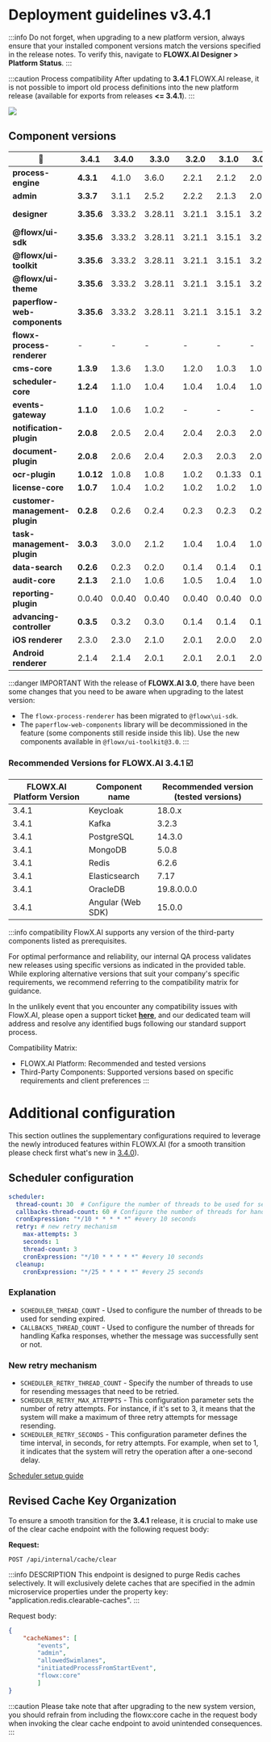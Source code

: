 # Deployment guidelines v3.4.1

:::info
Do not forget, when upgrading to a new platform version, always ensure that your installed component versions match the versions specified in the release notes. To verify this, navigate to **FLOWX.AI Designer > Platform Status**.
:::

:::caution Process compatibility
After updating to **3.4.1** FLOWX.AI release, it is not possible to import old process definitions into the new platform release (available for exports from releases **<= 3.4.1**).
:::

![](https://s3.eu-west-1.amazonaws.com/docx.flowx.ai/release-notes/release_platform_version_check.png)

## Component versions   

| 🧩                             | 3.4.1      | 3.4.0  | 3.3.0   | 3.2.0  | 3.1.0  | 3.0.0  | 2.14.0   | 2.13.0  | 2.12.0  | 2.11.0  | 2.10.0  | 2.9.0   | 2.8.1   | 2.8.0   | 2.7.0   | 2.6.0   | 2.5.0   | 2.4.0   | 2.3.0   | 2.2.0   |
| ------------------------------ | ---------- | ------ | ------- | ------ | ------ | ------ | -------- | ------- | ------- | ------- | ------- | ------- | ------- | ------- | ------- | ------- | ------- | ------- | ------- | ------- |
| **process-engine**             | **4.3.1**  | 4.1.0  | 3.6.0   | 2.2.1  | 2.1.2  | 2.0.7  | 0.4.104  | 0.4.95  | 0.4.90  | 0.4.83  | 0.4.60  | 0.4.49  | 0.4.44  | 0.4.42  | 0.4.42  | 0.4.36  | 0.4.29  | 0.4.22  | 0.4.21  | 0.4.18  |
| **admin**                      | **3.3.7**  | 3.1.1  | 2.5.2   | 2.2.2  | 2.1.3  | 2.0.8  | 0.3.119  | 0.3.103 | 0.3.92  | 0.3.81  | 0.3.60  | 0.3.55  | 0.3.47  | 0.3.43  | 0.3.40  | 0.3.36  | 0.3.34  | 0.3.29  | 0.3.23  | 0.3.21  |
| **designer**                   | **3.35.6** | 3.33.2 | 3.28.11 | 3.21.1 | 3.15.1 | 3.2.1  | 2.78.4-1 | 2.63.6  | 2.60.7  | 2.48.9  | 2.39.2  | 2.33.0  | 2.28.1  | 2.24.2  | 2.23.0  | 2.19.2  | 2.18.2  | 2.17.4  | 2.15.2  | 2.14.4  |
| **@flowx/ui-sdk**              | **3.35.6** | 3.33.2 | 3.28.11 | 3.21.1 | 3.15.1 | 3.2.1  | n/a      | n/a     | n/a     | n/a     | n/a     | n/a     | n/a     | n/a     | n/a     | n/a     | n/a     | n/a     | n/a     | n/a     |
| **@flowx/ui-toolkit**          | **3.35.6** | 3.33.2 | 3.28.11 | 3.21.1 | 3.15.1 | 3.2.1  | n/a      | n/a     | n/a     | n/a     | n/a     | n/a     | n/a     | n/a     | n/a     | n/a     | n/a     | n/a     | n/a     | n/a     |
| **@flowx/ui-theme**            | **3.35.6** | 3.33.2 | 3.28.11 | 3.21.1 | 3.15.1 | 3.2.1  | n/a      | n/a     | n/a     | n/a     | n/a     | n/a     | n/a     | n/a     | n/a     | n/a     | n/a     | n/a     | n/a     | n/a     |
| **paperflow-web-components**   | **3.35.6** | 3.33.2 | 3.28.11 | 3.21.1 | 3.15.1 | 3.2.1  | 2.78.4-1 | 2.63.6  | 2.60.7  | 0.2.10  | 0.2.10  | 0.2.10  | 0.2.6   | 0.2.6   | 0.2.6   | 0.2.6   | 0.2.6   | 0.2.6   | 0.2.6   | 0.2.5   |
| **flowx-process-renderer**     | -          | -      | -       | -      | -      | -      | 2.78.4-1 | 2.63.6  | 2.60.7  | 2.48.9  | 2.39.2  | 2.33.0  | 2.28.1  | 2.24.2  | 2.23.0  | 2.19.2  | 2.18.2  | 2.17.4  | 2.15.2  | 2.14.4  |
| **cms-core**                   | **1.3.9**  | 1.3.6  | 1.3.0   | 1.2.0  | 1.0.3  | 1.0.2  | 0.2.38   | 0.2.36  | 0.2.33  | 0.2.30  | 0.2.25  | 0.2.23  | 0.2.23  | 0.2.23  | 0.2.23  | 0.2.23  | 0.2.20  | 0.2.20  | 0.2.18  | 0.2.17  |
| **scheduler-core**             | **1.2.4**  | 1.1.0  | 1.0.4   | 1.0.4  | 1.0.4  | 1.0.1  | 0.0.34   | 0.0.34  | 0.0.34  | 0.0.33  | 0.0.28  | 0.0.27  | 0.0.27  | 0.0.27  | 0.0.27  | 0.0.27  | 0.0.24  | 0.0.24  | 0.0.23  | 0.0.23  |
| **events-gateway**             | **1.1.0**  | 1.0.6  | 1.0.2   | -      | -      | -      | -        | -       | -       | -       | -       | -       | -       | -       | -       | -       | -       | -       | -       | -       |
| **notification-plugin**        | **2.0.8**  | 2.0.5  | 2.0.4   | 2.0.4  | 2.0.3  | 2.0.1  | 1.0.206  | 1.0.206 | 1.0.206 | 1.0.205 | 1.0.200 | 1.0.198 | 1.0.198 | 1.0.197 | 1.0.194 | 1.0.194 | 1.0.191 | 1.0.191 | 1.0.190 | 1.0.190 |
| **document-plugin**            | **2.0.8**  | 2.0.6  | 2.0.4   | 2.0.3  | 2.0.3  | 2.0.2  | 1.0.53   | 1.0.53  | 1.0.53  | 1.0.52  | 1.0.47  | 1.0.42  | 1.0.41  | 1.0.38  | 1.0.37  | 1.0.37  | 1.0.35  | 1.0.35  | 1.0.31  | 1.0.31  |
| **ocr-plugin**                 | **1.0.12** | 1.0.8  | 1.0.8   | 1.0.2  | 0.1.33 | 0.1.33 | 0.1.33   | 0.1.33  | 0.1.5   | 0.1.5   | 0.1.5   | 0.1.5   | 0.1.5   | 0.1.5   | 0.1.5   | 0.1.5   | 0.1.5   | 0.1.5   | 0.0.109 | 0.0.109 |
| **license-core**               | **1.0.7**  | 1.0.4  | 1.0.2   | 1.0.2  | 1.0.2  | 1.0.1  | 0.1.28   | 0.1.28  | 0.1.28  | 0.1.27  | 0.1.23  | 0.1.19  | 0.1.18  | 0.1.18  | 0.1.18  | 0.1.18  | 0.1.15  | 0.1.15  | 0.1.13  | 0.1.13  |
| **customer-management-plugin** | **0.2.8**  | 0.2.6  | 0.2.4   | 0.2.3  | 0.2.3  | 0.2.1  | 0.1.28   | 0.1.28  | 0.1.28  | 0.1.27  | 0.1.23  | 0.1.22  | 0.1.22  | 0.1.22  | 0.1.22  | 0.1.22  | 0.1.20  | 0.1.20  | 0.1.18  | 0.1.18  |
| **task-management-plugin**     | **3.0.3**  | 3.0.0  | 2.1.2   | 1.0.4  | 1.0.4  | 1.0.1  | 0.0.42   | 0.0.42  | 0.0.40  | 0.0.37  | 0.0.29  | 0.0.28  | 0.0.28  | 0.0.27  | 0.0.27  | 0.0.27  | 0.0.22  | 0.0.22  | 0.0.21  | 0.0.21  |
| **data-search**                | **0.2.6**  | 0.2.3  | 0.2.0   | 0.1.4  | 0.1.4  | 0.1.3  | 0.0.8    | 0.0.8   | 0.0.6   | n/a     | n/a     | n/a     | n/a     | n/a     | n/a     | n/a     | n/a     | n/a     | n/a     | n/a     |
| **audit-core**                 | **2.1.3**  | 2.1.0  | 1.0.6   | 1.0.5  | 1.0.4  | 1.0.1  | 0.0.8    | 0.0.5   | n/a     | n/a     | n/a     | n/a     | n/a     | n/a     | n/a     | n/a     | n/a     | n/a     | n/a     | n/a     |
| **reporting-plugin**           | 0.0.40     | 0.0.40 | 0.0.40  | 0.0.40 | 0.0.40 | 0.0.39 | 0.0.39   | n/a     | n/a     | n/a     | n/a     | n/a     | n/a     | n/a     | n/a     | n/a     | n/a     | n/a     | n/a     | n/a     |
| **advancing-controller**       | **0.3.5**  | 0.3.2  | 0.3.0   | 0.1.4  | 0.1.4  | 0.1.2  | 0.0.6    | n/a     | n/a     | n/a     | n/a     | n/a     | n/a     | n/a     | n/a     | n/a     | n/a     | n/a     | n/a     | n/a     |
| **iOS renderer**               | 2.3.0      | 2.3.0  | 2.1.0   | 2.0.1  | 2.0.0  | 2.0.0  | n/a      | n/a     | n/a     | n/a     | n/a     | n/a     | n/a     | n/a     | n/a     | n/a     | n/a     | n/a     | n/a     | n/a     |
| **Android renderer**           | 2.1.4      | 2.1.4  | 2.0.1   | 2.0.1  | 2.0.1  | 2.0.1  | n/a      | n/a     | n/a     | n/a     | n/a     | n/a     | n/a     | n/a     | n/a     | n/a     | n/a     | n/a     | n/a     | n/a     |


:::danger IMPORTANT
With the release of **FLOWX.AI 3.0**, there have been some changes that you need to be aware when upgrading to the latest version:
* The `flowx-process-renderer` has been migrated to `@flowx\ui-sdk`.
* The `paperflow-web-components` library will be decommissioned in the feature (some components still reside inside this lib). Use the new components available in `@flowx/ui-toolkit@3.0`.
:::


### Recommended Versions for FLOWX.AI 3.4.1 ☑️

| FLOWX.AI Platform Version | Component name    | Recommended version (tested versions) |
| ------------------------- | ----------------- | ------------------------------------- |
| 3.4.1                     | Keycloak          | 18.0.x                                |
| 3.4.1                     | Kafka             | 3.2.3                                 |
| 3.4.1                     | PostgreSQL        | 14.3.0                                |
| 3.4.1                     | MongoDB           | 5.0.8                                 |
| 3.4.1                     | Redis             | 6.2.6                                 |
| 3.4.1                     | Elasticsearch     | 7.17                                  |
| 3.4.1                     | OracleDB          | 19.8.0.0.0                            |
| 3.4.1                     | Angular (Web SDK) | 15.0.0                                |


:::info compatibility
FlowX.AI supports any version of the third-party components listed as prerequisites.

For optimal performance and reliability, our internal QA process validates new releases using specific versions as indicated in the provided table.
While exploring alternative versions that suit your company's specific requirements, we recommend referring to the compatibility matrix for guidance.

In the unlikely event that you encounter any compatibility issues with FlowX.AI, please open a support ticket [**here**](https://support.flowx.ai/), and our dedicated team will address and resolve any identified bugs following our standard support process.

Compatibility Matrix:

* FLOWX.AI Platform: Recommended and tested versions
* Third-Party Components: Supported versions based on specific requirements and client preferences
:::


# Additional configuration

This section outlines the supplementary configurations required to leverage the newly introduced features within FLOWX.AI (for a smooth transition please check first what's new in [3.4.0](../v3.4.0-september-2023/v3.4.0-september-2023.md)).

## Scheduler configuration

```yaml
scheduler:
  thread-count: 30  # Configure the number of threads to be used for sending expired messages.
  callbacks-thread-count: 60 # Configure the number of threads for handling Kafka responses, whether the message was successfully sent or not
  cronExpression: "*/10 * * * * *" #every 10 seconds
  retry: # new retry mechanism
    max-attempts: 3
    seconds: 1
    thread-count: 3
    cronExpression: "*/10 * * * * *" #every 10 seconds
  cleanup:
    cronExpression: "*/25 * * * * *" #every 25 seconds
```

### Explanation 

* `SCHEDULER_THREAD_COUNT` - Used to configure the number of threads to be used for sending expired.
* `CALLBACKS_THREAD_COUNT` - Used to configure the number of threads for handling Kafka responses, whether the message was successfully sent or not.

### New retry mechanism

* `SCHEDULER_RETRY_THREAD_COUNT` - Specify the number of threads to use for resending messages that need to be retried.
* `SCHEDULER_RETRY_MAX_ATTEMPTS` - This configuration parameter sets the number of retry attempts. For instance, if it's set to 3, it means that the system will make a maximum of three retry attempts for message resending.
* `SCHEDULER_RETRY_SECONDS` - This configuration parameter defines the time interval, in seconds, for retry attempts. For example, when set to 1, it indicates that the system will retry the operation after a one-second delay. 

[Scheduler setup guide](../../docs/platform-setup-guides/scheduler-setup-guide)

## Revised Cache Key Organization

To ensure a smooth transition for the **3.4.1** release, it is crucial to make use of the clear cache endpoint with the following request body:

**Request:**
```http
POST /api/internal/cache/clear
```

:::info DESCRIPTION 
This endpoint is designed to purge Redis caches selectively. It will exclusively delete caches that are specified in the admin microservice properties under the property key: "application.redis.clearable-caches".
:::

Request body:

```json
{
    "cacheNames": [
        "events",
        "admin",
        "allowedSwimlanes",
        "initiatedProcessFromStartEvent",
        "flowx:core"
        ]
}
```

:::caution
Please take note that after upgrading to the new system version, you should refrain from including the flowx:core cache in the request body when invoking the clear cache endpoint to avoid unintended consequences.
:::



